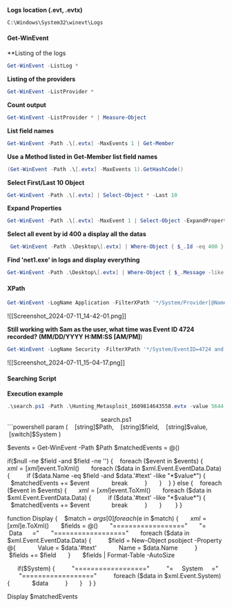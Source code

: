 
**Logs location (.evt, .evtx)**
```text
C:\Windows\System32\winevt\Logs
```


#### Get-WinEvent

**Listing of the logs
```PowerShell
Get-WinEvent -ListLog *
```

**Listing of the providers**
```Powershell
Get-WinEvent -ListProvider *
```

**Count output**
```PowerShell
Get-WinEvent -ListProvider * | Measure-Object
```

**List field names**
```powershell
Get-WinEvent -Path .\[.evtx] -MaxEvents 1 | Get-Member
```

**Use a Method listed in Get-Member list field names**
```powershell
(Get-WinEvent -Path .\[.evtx] -MaxEvents 1).GetHashCode()
```

**Select First/Last 10 Object**
```powershell
Get-WinEvent -Path .\[.evtx] | Select-Object * -Last 10
```

**Expand Properties**
```powershell
Get-WinEvent -Path .\[.evtx] -MaxEvent 1 | Select-Object -ExpandProperty Properties
```

**Select all event by id 400 a display all the datas**
```powershell
 Get-WinEvent -Path .\Desktop\[.evtx] | Where-Object { $_.Id -eq 400 } | Select-Object *
 ```
 
**Find 'net1.exe' in logs and display everything**
```powershell
Get-WinEvent -Path .\Desktop\[.evtx] | Where-Object { $_.Message -like '*net1.exe*' } | Select-Object *
```

#### XPath

```PowerShell
Get-WinEvent -LogName Application -FilterXPath '*/System/Provider[@Name="WLMS"]'
```
![[Screenshot_2024-07-11_14-42-01.png]]

**Still working with Sam as the user, what time was Event ID 4724 recorded? (MM/DD/YYYY H:MM:SS [AM/PM]**)
```PowerShell
Get-WinEvent -LogName Security -FilterXPath '*/System/EventID=4724 and */EventData/Data[@Name="TargetUserName"]="sam"'
```

![[Screenshot_2024-07-11_15-04-17.png]]



#### Searching Script
**Execution example**
```powershell
.\search.ps1 -Path .\Hunting_Metasploit_1609814643558.evtx -value 5644 -System
```

<center>search.ps1</center>
```powershell
param (
   [string]$Path,
   [string]$field,
   [string]$value,
   [switch]$System
)

$events = Get-WinEvent -Path $Path
$matchedEvents = @()

if($null -ne $field -and $field -ne '') {
   foreach ($event in $events) {
      $xml = [xml]$event.ToXml()
      foreach ($data in $xml.Event.EventData.Data) {
         if ($data.Name -eq $field -and $data.'#text' -like "*$value*") {
            $matchedEvents += $event
            break
         }
      }
   }
} else {
   foreach ($event in $events) {
      $xml = [xml]$event.ToXml()
      foreach ($data in $xml.Event.EventData.Data) {
         if ($data.'#text' -like "*$value*") {
            $matchedEvents += $event
            break
         }
      }    
   }
}

function Display {
   $match = $args[0]
   foreach ($e in $match) {
      $xml = [xml]$e.ToXml()
      $fields = @()
      "=================="
      "=      Data      ="
      "=================="
      foreach ($data in $xml.Event.EventData.Data) {
         $field = New-Object psobject -Property @{
            Value = $data.'#text'
            Name = $data.Name
         }
         $fields += $field
      }
      $fields | Format-Table -AutoSize

      if($System) {
         "=================="
         "=     System     ="
         "=================="
         foreach ($data in $xml.Event.System) {
            $data
         }
      }
   }
}

Display $matchedEvents
```
